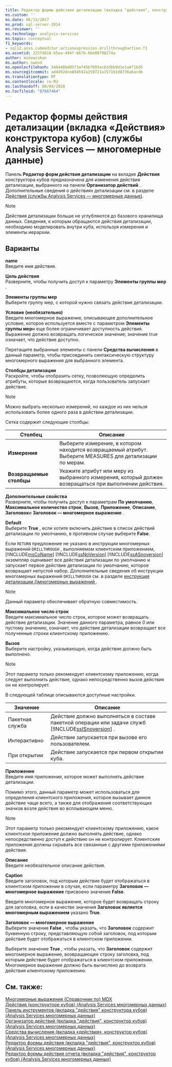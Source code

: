 ```yaml
---
title: Редактор формы действия детализации (вкладка "действия", конструктор кубов) (Analysis Services-многомерные данные) | Документация Майкрософт
ms.custom: ''
ms.date: 06/13/2017
ms.prod: sql-server-2014
ms.reviewer: ''
ms.technology: analysis-services
ms.topic: conceptual
f1_keywords:
- sql12.asvs.cubeeditor.actionexpression.drillthroughaction.f1
ms.assetid: 225fd818-b5ea-494f-b67b-66e09798274a
author: minewiskan
ms.author: owend
ms.openlocfilehash: 546448bd05f3af45b7093acb2dbb9d1e1a8f1bd5
ms.sourcegitcommit: ad4d92dce894592a259721a1571b1d8736abacdb
ms.translationtype: MT
ms.contentlocale: ru-RU
ms.lasthandoff: 08/04/2020
ms.locfileid: "87667464"
---
```

# <a name="drillthrough-action-form-editor-actions-tab-cube-designer-analysis-services---multidimensional-data"></a>Редактор формы действия детализации (вкладка «Действия» конструктора кубов) (службы Analysis Services — многомерные данные)
  Панель **Редактор форм действия детализации** на вкладке **Действия** конструктора кубов предназначена для изменения действия детализации, выбранного на панели **Организатор действий** . Дополнительные сведения о действиях детализации см. в разделе [Действия (службы Analysis Services — многомерные данные)](multidimensional-models/actions-analysis-services-multidimensional-data.md).  
  
> [!NOTE]  
>  Действия детализации больше не углубляются до базового хранилища данных. Сведения, к которым обращаются действия детализации, необходимо моделировать внутри куба, используя измерения и элементы иерархии.  
  
## <a name="options"></a>Варианты  
 **name**  
 Введите имя действия.  
  
 **Цель действия**  
 Разверните, чтобы получить доступ к параметру **Элементы группы мер** .  
  
 **Элементы группы мер**  
 Выберите группу мер, с которой нужно связать действие детализации.  
  
 **Условие (необязательно)**  
 Введите многомерное выражение, описывающее дополнительное условие, которое используется вместе с параметром **Элементы группы мер**и еще более ограничивает доступность действия. Выражение должно возвращать логическое значение; значение true означает, что действие доступно.  
  
 Перетащите выбранные элементы с панели **Средства вычисления** в данный параметр, чтобы присоединить синтаксическую структуру многомерного выражения для выбранного элемента.  
  
 **Столбцы детализации**  
 Раскройте, чтобы отобразить сетку, позволяющую определить атрибуты, которые возвращаются, когда пользователь запускает действие.  
  
> [!NOTE]  
>  Можно выбрать несколько измерений, но каждое из них нельзя использовать более одного раза в действии детализации.  
  
 Сетка содержит следующие столбцы:  
  
|Столбец|Описание|  
|------------|-----------------|  
|**Измерения**|Выберите измерение, в котором находится возвращаемый атрибут. Выберите MEASURES для детализации по мерам.|  
|**Возвращаемые столбцы**|Укажите атрибут или меру из выбранного измерения, который должен возвращаться при выполнении действия.|  
  
 **Дополнительные свойства**  
 Разверните, чтобы получить доступ к параметрам **По умолчанию**, **Максимальное количество строк**, **Вызов**, **Приложение**, **Описание**, **Заголовок**и **Заголовок — многомерное выражение** .  
  
 **Default**  
 Выберите **True** , если хотите включить действие в список действий детализации по умолчанию, в противном случае выберите **False**.  
  
 Если `RETURN` предложение не указано в инструкции многомерных выражений `DRILLTHROUGH` , выполняемом клиентским приложением, [!INCLUDE[msCoName](../includes/msconame-md.md)] [!INCLUDE[ssNoVersion](../includes/ssnoversion-md.md)] [!INCLUDE[ssASnoversion](../includes/ssasnoversion-md.md)] экземпляр оценивает все действия детализации по умолчанию и запускает первое действие детализации по умолчанию, которое возвращает непустой набор. Дополнительные сведения об инструкции многомерных выражений `DRILLTHROUGH` см. в разделе [инструкция детализации &#40;&#41;многомерных выражений ](/sql/mdx/mdx-data-manipulation-drillthrough).  
  
> [!NOTE]  
>  Данный параметр обеспечивает обратную совместимость.  
  
 **Максимальное число строк**  
 Введите максимальное число строк, которое может возвращать действие детализации. Значение данного параметра, равное 0 или пустому значению, означает, что действие детализации возвращает все полученные строки клиентскому приложению.  
  
 **Вызов**  
 Выберите настройку, указывающую, когда действие должно быть выполнено.  
  
> [!NOTE]  
>  Этот параметр только рекомендует клиентскому приложению, когда следует выполнить действие, однако непосредственно вызов действия он не контролирует.  
  
 В следующей таблице описываются доступные настройки.  
  
|Значение|Описание|  
|-----------|-----------------|  
|Пакетная служба|Действие должно выполняться в составе пакетной операции или задачи служб [!INCLUDE[ssISnoversion](../includes/ssisnoversion-md.md)] .|  
|Интерактивно|Действие запускается при вызове его пользователем.|  
|При открытии|Действие запускается при первом открытии куба.|  
  
 **Приложение**  
 Введите имя приложения, которое может выполнять действие детализации.  
  
 Помимо этого, данный параметр может использоваться для определения клиентского приложения, которое вызывает данное действие чаще всего, а также для отображения соответствующих значков возле действия во всплывающем меню.  
  
> [!NOTE]  
>  Этот параметр только рекомендует клиентскому приложению, какое клиентское приложение должно выполнять действие, однако непосредственно доступ к действию он не контролирует. Клиентские приложения должны скрывать все связанные с другими приложениями действия.  
  
 **Описание**  
 Введите необязательное описание действия.  
  
 **Caption**  
 Введите заголовок, под которым действие будет отображаться в клиентском приложении в случае, если параметру **Заголовок — многомерное выражение** присвоено значение **False**.  
  
 Введите многомерное выражение, которое будет возвращать строку для заголовка, если в качестве значения **Заголовок является многомерным выражением** указано **True**.  
  
 **Заголовок — многомерное выражение**  
 Выберите значение **False** , чтобы указать, что **Заголовок** содержит буквенную строку, представляющую собой заголовок, под которым действие будет отображаться в клиентском приложении.  
  
 Выберите значение **True** , чтобы указать, что **Заголовок** содержит многомерное выражение, возвращающее строку заголовка, под которым действие будет отображаться в клиентском приложении. Многомерное выражение должно быть вычислено до возврата действия клиентскому приложению.  
  
## <a name="see-also"></a>См. также:  
 [Многомерные выражения &#40;Справочник по&#41; MDX](/sql/mdx/multidimensional-expressions-mdx-reference)   
 [Действия &#40;конструкторе кубов&#41; &#40;Analysis Services многомерных данных&#41;](actions-cube-designer-analysis-services-multidimensional-data.md)   
 [Панель инструментов &#40;вкладка "действия" конструктора кубов&#41; &#40;Analysis Services многомерных данных&#41;](toolbar-actions-tab-cube-designer-analysis-services-multidimensional-data.md)   
 [Организатор действий &#40;вкладка "действия", конструктор кубов&#41; &#40;Analysis Services многомерных данных&#41;](action-organizer-cube-designer-analysis-services-multidimensional-data.md)   
 [Средства вычисления &#40;вкладка «действия», конструктор кубов&#41; &#40;Analysis Services многомерных данных&#41;](calculation-tools-actions-cube-designer-analysis-services-multidimensional-data.md)   
 [Редактор формы действия &#40;вкладка "действия", конструктор кубов&#41; &#40;Analysis Services многомерных данных&#41;](action-form-editor-cube-designer-analysis-services-multidimensional-data.md)   
 [Редактор формы действия отчета &#40;вкладка "действия", конструктор кубов&#41; &#40;Analysis Services многомерных данных&#41;](report-action-form-editor-cube-designer-analysis-services-multidimensional-data.md)  
  
  
